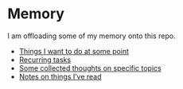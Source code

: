 # Memory

I am offloading some of my memory onto this repo.

- [Things I want to do at some point](https://github.com/robrix/memory/tree/master/eventually)
- [Recurring tasks](https://github.com/robrix/memory/tree/master/recurring)
- [Some collected thoughts on specific topics](https://github.com/robrix/memory/tree/master/topics)
- [Notes on things I’ve read](https://github.com/robrix/memory/tree/master/reading)
